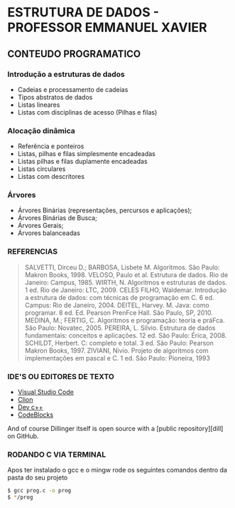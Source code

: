 # ESTRUTURA DE DADOS - PROFESSOR EMMANUEL XAVIER

## CONTEUDO PROGRAMATICO 
### Introdução a estruturas de dados
 - Cadeias e processamento de cadeias
- Tipos abstratos de dados
- Listas lineares
- Listas com disciplinas de acesso (Pilhas e filas)
### Alocação dinâmica
- Referência e ponteiros
- Listas, pilhas e filas simplesmente encadeadas
- Listas pilhas e filas duplamente encadeadas
- Listas circulares
- Listas com descritores
###  Árvores
- Árvores Binárias (representações, percursos e aplicações);
- Árvores Binárias de Busca;
- Árvores Gerais;
- Árvores balanceadas



### REFERENCIAS

> SALVETTI, Dirceu D.; BARBOSA, Lisbete M. Algoritmos. São Paulo:
Makron Books, 1998.
VELOSO, Paulo et al. Estrutura de dados. Rio de Janeiro: Campus, 1985.
WIRTH, N. Algoritmos e estruturas de dados. 1 ed. Rio de Janeiro: LTC, 2009.
CELES FILHO, Waldemar. Introdução a estrutura de dados: com técnicas
de programação em C. 6 ed. Campus: Rio de Janeiro, 2004.
DEITEL, Harvey. M. Java: como programar. 8 ed. Ed. Pearson PrenFce
Hall. São Paulo, SP, 2010.
MEDINA, M.; FERTIG, C. Algoritmos e programação: teoria e práFca.
São Paulo: Novatec, 2005.
PEREIRA, L. Silvio. Estrutura de dados fundamentais: conceitos e
aplicações. 12 ed. São Paulo: Érica, 2008.
SCHILDT, Herbert. C: completo e total. 3 ed. São Paulo: Pearson Makron
Books, 1997.
ZIVIANI, Nivio. Projeto de algoritmos com implementações em pascal e
C. 1 ed. São Paulo: Pioneira, 1993



### IDE'S OU EDITORES DE TEXTO


* [Visual Studio Code](https://code.visualstudio.com/)
* [Clion](https://www.jetbrains.com/pt-br/clion/)
*  [Dev c++](https://sourceforge.net/projects/orwelldevcpp//)
*  [CodeBlocks](http://www.codeblocks.org/)

And of course Dillinger itself is open source with a [public repository][dill]
 on GitHub.

### RODANDO C VIA TERMINAL



Apos ter instalado o gcc e o mingw rode os seguintes comandos dentro da pasta do seu projeto

```sh
$ gcc prog.c -o prog
$ */prog
```

